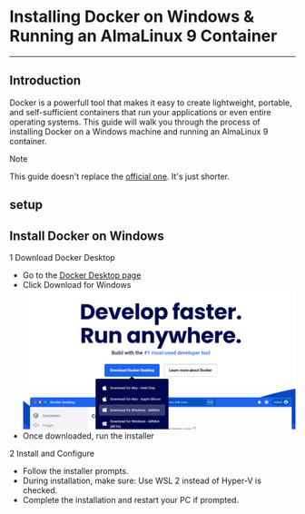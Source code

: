 # Installing Docker on Windows & Running an AlmaLinux 9 Container
------------------------------------------

## Introduction
Docker is a powerfull tool that makes it easy to create lightweight, portable, and self-sufficient containers that run your applications or even entire operating systems. This guide will walk you through the process of installing Docker on a Windows machine and running an AlmaLinux 9 container.

>[!NOTE]
>This guide doesn't replace the [official one](https://docs.docker.com/desktop/setup/install/windows-install/). It's just shorter.

## setup

## Install Docker on Windows
1 Download Docker Desktop
  - Go to the [Docker Desktop page](https://www.docker.com)
  - Click Download for Windows ![image](images/Download_Docker.png)
  - Once downloaded, run the installer

2 Install and Configure
  - Follow the installer prompts.
  - During installation, make sure:
    Use WSL 2 instead of Hyper-V is checked.
  - Complete the installation and restart your PC if prompted.
